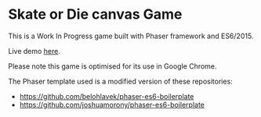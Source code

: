 # Skate or Die canvas Game

This is a Work In Progress game built with Phaser framework and ES6/2015.

Live demo [here](https://m-ocana.github.io/phaser_skater/).

Please note this game is optimised for its use in Google Chrome.

The Phaser template used is a modified version of these repositories: 
* https://github.com/belohlavek/phaser-es6-boilerplate
* https://github.com/joshuamorony/phaser-es6-boilerplate